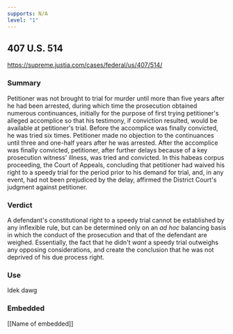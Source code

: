 ```yaml
---
supports: N/A
level: "1"
---
```

## 407 U.S. 514

https://supreme.justia.com/cases/federal/us/407/514/

### Summary

Petitioner was not brought to trial for murder until more than five years after he had been arrested, during which time the prosecution obtained numerous continuances, initially for the purpose of first trying petitioner's alleged accomplice so that his testimony, if conviction resulted, would be available at petitioner's trial. Before the accomplice was finally convicted, he was tried six times. Petitioner made no objection to the continuances until three and one-half years after he was arrested. After the accomplice was finally convicted, petitioner, after further delays because of a key prosecution witness' illness, was tried and convicted. In this habeas corpus proceeding, the Court of Appeals, concluding that petitioner had waived his right to a speedy trial for the period prior to his demand for trial, and, in any event, had not been prejudiced by the delay, affirmed the District Court's judgment against petitioner.

### Verdict
A defendant's constitutional right to a speedy trial cannot be established by any inflexible rule, but can be determined only on an _ad hoc_ balancing basis in which the conduct of the prosecution and that of the defendant are weighed. Essentially, the fact that he didn't *want* a speedy trial outweighs any opposing considerations, and create the conclusion that he was not deprived of his due process right.
### Use

Idek dawg
### Embedded

[[Name of embedded]]